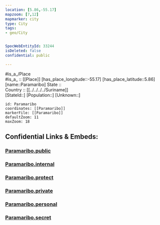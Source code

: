 ```yaml
---
location: [5.86,-55.17] 
mapzoom: [7,12] 
mapmarker: city 
type: City
tags:
- geo/City


SpocWebEntityId: 33244
isDeleted: false
confidential: public

---
```

#is_a_/Place  
#is_a_ :: [[Place]] 
[has_place_longitude::-55.17] 
[has_place_latitude::5.86] 
[name::Paramaribo] 
State ::  
Country :: [[../../../../Suriname]]  
[StateId::] 
[Population::] 
[Unknown::] 


```leaflet
id: Paramaribo
coordinates: [[Paramaribo]] 
markerFile: [[Paramaribo]] 
defaultZoom: 11 
maxZoom: 18
```


## Confidential Links & Embeds: 

### [Paramaribo.public](/_public/\Earth\Continent\America~South\Suriname\Districts~Suriname\Paramaribo\CityParamaribo.public.md) 

### [Paramaribo.internal](/_internal/\Earth\Continent\America~South\Suriname\Districts~Suriname\Paramaribo\CityParamaribo.internal.md) 

### [Paramaribo.protect](/_protect/\Earth\Continent\America~South\Suriname\Districts~Suriname\Paramaribo\CityParamaribo.protect.md) 

### [Paramaribo.private](/_private/\Earth\Continent\America~South\Suriname\Districts~Suriname\Paramaribo\CityParamaribo.private.md) 

### [Paramaribo.personal](/_personal/\Earth\Continent\America~South\Suriname\Districts~Suriname\Paramaribo\CityParamaribo.personal.md) 

### [Paramaribo.secret](/_secret/\Earth\Continent\America~South\Suriname\Districts~Suriname\Paramaribo\CityParamaribo.secret.md)

